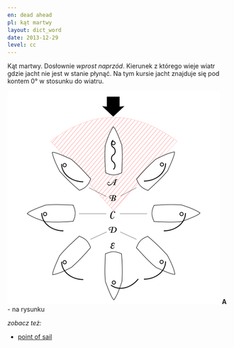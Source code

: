 ```yaml
---
en: dead ahead
pl: kąt martwy
layout: dict_word
date: 2013-12-29
level: cc
---
```


Kąt martwy. Dosłownie *wprost naprzód*.
Kierunek z którego wieje wiatr gdzie jacht nie jest w stanie płynąć.
Na tym kursie jacht znajduje się pod kontem 0° w stosunku do wiatru.

![point of sail](/img/dict/points_of_sail.png)
**A** - na rysunku

*zobacz też:*

* [point of sail](/dict/sailing/point-of-sail.html)
